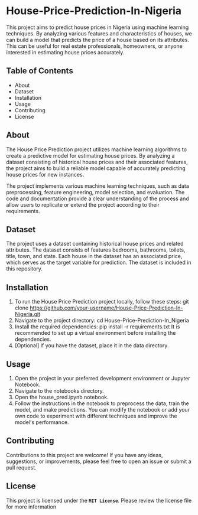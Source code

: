 # House-Price-Prediction-In-Nigeria

This project aims to predict house prices in Nigeria using machine learning techniques. By analyzing various features and characteristics of houses, we can build a model that predicts the price of a house based on its attributes. This can be useful for real estate professionals, homeowners, or anyone interested in estimating house prices accurately.

## Table of Contents

* About
* Dataset
* Installation
* Usage
* Contributing
* License

## About

The House Price Prediction project utilizes machine learning algorithms to create a predictive model for estimating house prices. By analyzing a dataset consisting of historical house prices and their associated features, the project aims to build a reliable model capable of accurately predicting house prices for new instances.

The project implements various machine learning techniques, such as data preprocessing, feature engineering, model selection, and evaluation. The code and documentation provide a clear understanding of the process and allow users to replicate or extend the project according to their requirements.

## Dataset

The project uses a dataset containing historical house prices and related attributes. The dataset consists of features bedrooms, bathrooms, toilets, title, town, and state. Each house in the dataset has an associated price, which serves as the target variable for prediction.
The dataset is included in this repository.

## Installation

1. To run the House Price Prediction project locally, follow these steps:
git clone https://github.com/your-username/House-Price-Prediction-In-Nigeria.git
2. Navigate to the project directory:
cd House-Price-Prediction-In_Nigeria
3. Install the required dependencies:
pip install -r requirements.txt
It is recommended to set up a virtual environment before installing the dependencies.
4. [Optional] If you have the dataset, place it in the data directory.

## Usage

1. Open the project in your preferred development environment or Jupyter Notebook.
2. Navigate to the notebooks directory.
3. Open the house_pred.ipynb notebook.
4. Follow the instructions in the notebook to preprocess the data, train the model, and make predictions.
You can modify the notebook or add your own code to experiment with different techniques and improve the model's performance.

## Contributing

Contributions to this project are welcome! If you have any ideas, suggestions, or improvements, please feel free to open an issue or submit a pull request.

## License

This project is licensed under the **`MIT License`**. Please review the license file for more information
